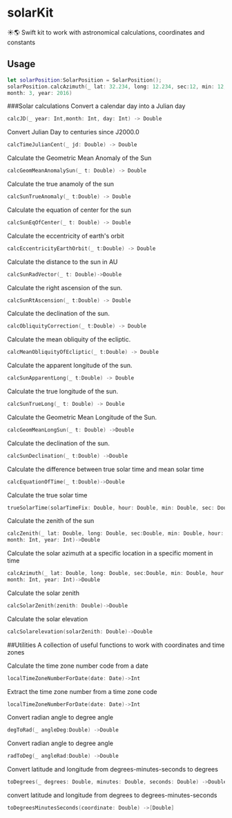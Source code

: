 # solarKit
☀️🌎 Swift kit to work with astronomical calculations, coordinates and constants
## Usage

```swift
let solarPosition:SolarPosition = SolarPosition();
solarPosition.calcAzimuth(_ lat: 32.234, long: 12.234, sec:12, min: 12, hour: 2, z: 0, day: 1, 
month: 3, year: 2016)
```
###Solar calculations
Convert a calendar day into a Julian day
```swift
calcJD(_ year: Int,month: Int, day: Int) -> Double
```
Convert Julian Day to centuries since J2000.0
```swift
calcTimeJulianCent(_ jd: Double) -> Double
```
Calculate the Geometric Mean Anomaly of the Sun
```swift
calcGeomMeanAnomalySun(_ t: Double) -> Double 
```
Calculate the true anamoly of the sun
```swift
calcSunTrueAnomaly(_ t:Double) -> Double
```
Calculate the equation of center for the sun
```swift
calcSunEqOfCenter(_ t: Double) -> Double
```
Calculate the eccentricity of earth's orbit
```swift
calcEccentricityEarthOrbit(_ t:Double) -> Double
```
Calculate the distance to the sun in AU
```swift
calcSunRadVector(_ t: Double)->Double
```
Calculate the right ascension of the sun.
```swift
calcSunRtAscension(_ t:Double) -> Double
```
Calculate the declination of the sun.
```swift
calcObliquityCorrection(_ t:Double) -> Double
```
Calculate the mean obliquity of the ecliptic.
```swift
calcMeanObliquityOfEcliptic(_ t:Double) -> Double
```
Calculate the apparent longitude of the sun.
```swift
calcSunApparentLong(_ t:Double) -> Double
```
Calculate the true longitude of the sun.
```swift
calcSunTrueLong(_ t: Double) -> Double
```
Calculate the Geometric Mean Longitude of the Sun.
```swift
calcGeomMeanLongSun(_ t: Double) ->Double
```
Calculate the declination of the sun.
```swift
calcSunDeclination(_ t:Double) ->Double
```
Calculate the difference between true solar time and mean solar time
```swift
calcEquationOfTime(_ t:Double)->Double
```
Calculate the true solar time
```swift
trueSolarTime(solarTimeFix: Double, hour: Double, min: Double, sec: Double)->Double
```
Calculate the zenith of the sun
```swift
calcZenith(_ lat: Double, long: Double, sec:Double, min: Double, hour: Double, z: Int, day: Int,
month: Int, year: Int)->Double
```
Calculate the solar azimuth at a specific location in a specific moment in time
```swift
calcAzimuth(_ lat: Double, long: Double, sec:Double, min: Double, hour: Double, z: Int, day: Int, 
month: Int, year: Int)->Double
```
Calculate the solar zenith
```swift
calcSolarZenith(zenith: Double)->Double
```
Calculate the solar elevation
```swift
calcSolarelevation(solarZenith: Double)->Double
```
##Utilities
A collection of useful functions to work with coordinates and time zones

Calculate the time zone number code from a date
```swift
localTimeZoneNumberForDate(date: Date)->Int
```
Extract the time zone number from a time zone code
```swift
localTimeZoneNumberForDate(date: Date)->Int
```
Convert radian angle to degree angle
```swift
degToRad(_ angleDeg:Double) ->Double
```
Convert radian angle to degree angle
```swift
radToDeg(_ angleRad:Double) ->Double
```
Convert latitude and longitude from degrees-minutes-seconds to degrees
```swift
toDegrees(_ degrees: Double, minutes: Double, seconds: Double) ->Double
```
convert latitude and longitude from degrees to degrees-minutes-seconds
```swift
toDegreesMinutesSeconds(coordinate: Double) ->[Double]
```
